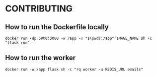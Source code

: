 # CONTRIBUTING

## How to run the Dockerfile locally

```
docker run -dp 5000:5000 -w /app -v "$(pwd):/app" IMAGE_NAME sh -c "flask run"
```

## How to run the worker
```
docker run -w /app flask sh -c "rq worker -u REDIS_URL emails"
```
